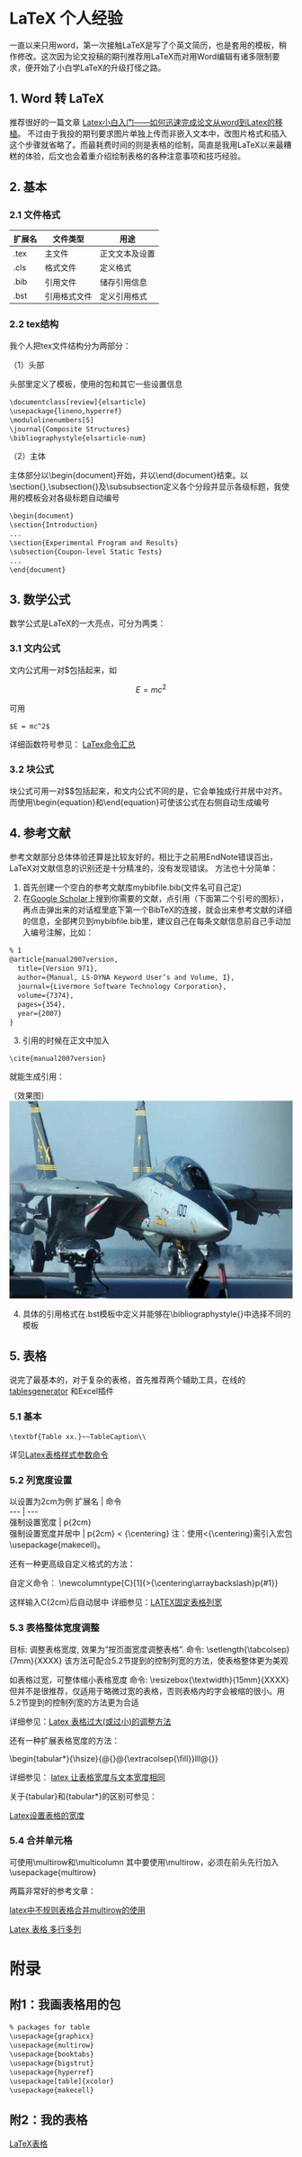 # LaTeX 个人经验 
一直以来只用word，第一次接触LaTeX是写了个英文简历，也是套用的模板，稍作修改。这次因为论文投稿的期刊推荐用LaTeX而对用Word编辑有诸多限制要求，便开始了小白学LaTeX的升级打怪之路。
## 1. Word 转 LaTeX
推荐很好的一篇文章
[Latex小白入门——如何迅速完成论文从word到Latex的移植](https://blog.csdn.net/tmylzq187/article/details/51361886?utm_medium=distribute.pc_aggpage_search_result.none-task-blog-2~all~first_rank_v2~rank_v25-4-51361886.nonecase&utm_term=latex%E5%8F%AF%E4%BB%A5%E5%BF%AB%E9%80%9F%E5%B0%86%E8%AE%BA%E6%96%87%E5%AF%BC%E5%85%A5%E5%90%97&spm=1000.2123.3001.4430)。
不过由于我投的期刊要求图片单独上传而非嵌入文本中，改图片格式和插入这个步骤就省略了。而最耗费时间的则是表格的绘制，简直是我用LaTeX以来最糟糕的体验，后文也会着重介绍绘制表格的各种注意事项和技巧经验。
## 2. 基本
### 2.1 文件格式

扩展名  | 文件类型      | 用途
---     |---            |---
.tex    | 主文件        | 正文文本及设置
.cls    | 格式文件      | 定义格式
.bib    | 引用文件      | 储存引用信息
.bst    | 引用格式文件  | 定义引用格式

### 2.2 tex结构
我个人把tex文件结构分为两部分：

（1）头部

头部里定义了模板，使用的包和其它一些设置信息
```
\documentclass[review]{elsarticle}
\usepackage{lineno,hyperref}
\modulolinenumbers[5]
\journal{Composite Structures}
\bibliographystyle{elsarticle-num}
```


（2）主体

主体部分以\begin{document}开始，并以\end{document}结束。以\section{},\subsection{}及\subsubsection定义各个分段并显示各级标题，我使用的模板会对各级标题自动编号
```
\begin{document}
\section{Introduction}
...
\section{Experimental Program and Results}
\subsection{Coupon-level Static Tests}
...
\end{document}
```
## 3. 数学公式
数学公式是LaTeX的一大亮点，可分为两类：
### 3.1 文内公式
文内公式用一对$包括起来，如
```math
E = mc^2
```
可用

```
$E = mc^2$
```
详细函数符号参见： [LaTex命令汇总](https://blog.csdn.net/young951023/article/details/79601664)
### 3.2 块公式
块公式可用一对$$包括起来，和文内公式不同的是，它会单独成行并居中对齐。而使用\begin{equation}和\end{equation}可使该公式在右侧自动生成编号

## 4. 参考文献
参考文献部分总体体验还算是比较友好的，相比于之前用EndNote错误百出，LaTeX对文献信息的识别还是十分精准的，没有发现错误。
方法也十分简单：
1. 首先创建一个空白的参考文献库mybibfile.bib(文件名可自己定)
2. 在[Google Scholar](http://scholar.google.com/)上搜到你需要的文献，点引用（下面第二个引号的图标），再点击弹出来的对话框里底下第一个BibTeX的连接，就会出来参考文献的详细的信息，全部拷贝到mybibfile.bib里，建议自己在每条文献信息前自己手动加入编号注解，比如：
```
% 1
@article{manual2007version,
  title={Version 971},
  author={Manual, LS-DYNA Keyword User’s and Volume, I},
  journal={Livermore Software Technology Corporation},
  volume={7374},
  pages={354},
  year={2007}
}
```

3. 引用的时候在正文中加入
```
\cite{manual2007version}
```
就能生成引用：

（效果图）
![image](1.jpeg)

4. 具体的引用格式在.bst模板中定义并能够在\bibliographystyle{}中选择不同的模板

## 5. 表格

说完了最基本的，对于复杂的表格，首先推荐两个辅助工具，在线的[tablesgenerator](https://www.tablesgenerator.com/latex_tables) 和Excel插件
### 5.1 基本


```
\textbf{Table xx.}~~TableCaption\\
```


详见[Latex表格样式参数命令](https://blog.csdn.net/niekai01/article/details/54618916?utm_medium=distribute.pc_relevant.none-task-blog-BlogCommendFromMachineLearnPai2-4.edu_weight&depth_1-utm_source=distribute.pc_relevant.none-task-blog-BlogCommendFromMachineLearnPai2-4.edu_weight)
### 5.2 列宽度设置
以设置为2cm为例
扩展名              | 命令      
---                 | ---            
强制设置宽度        | p{2cm}        
强制设置宽度并居中  | p{2cm} < {\centering}
注：使用<{\centering}需引入宏包\usepackage{makecell}。

还有一种更高级自定义格式的方法：

自定义命令： \newcolumntype{C}[1]{>{\centering\arraybackslash}p{#1}}

这样输入C{2cm}后自动居中
详细参见：[LATEX固定表格列宽](https://blog.csdn.net/lqhbupt/article/details/47107801)

### 5.3 表格整体宽度调整
目标: 调整表格宽度, 效果为”按页面宽度调整表格”.
命令: \setlength{\tabcolsep}{7mm}{XXXX}
该方法可配合5.2节提到的控制列宽的方法，使表格整体更为美观

如表格过宽，可整体缩小表格宽度
命令: \resizebox{\textwidth}{15mm}{XXXX}
但并不是很推荐，仅适用于略微过宽的表格，否则表格内的字会被缩的很小。用5.2节提到的控制列宽的方法更为合适

详细参见：[Latex 表格过大(或过小)的调整方法](https://blog.csdn.net/wbl90/article/details/52597429)

还有一种扩展表格宽度的方法：

\begin{tabular*}{\hsize}{@{}@{\extracolsep{\fill}}lll@{}}

详细参见： [latex 让表格宽度与文本宽度相同](https://blog.csdn.net/robert_chen1988/article/details/79505794)

关于{tabular}和{tabular*}的区别可参见：

[Latex设置表格的宽度](https://blog.csdn.net/LaineGates/article/details/54928898?utm_medium=distribute.pc_relevant.none-task-blog-BlogCommendFromMachineLearnPai2-1.edu_weight&depth_1-utm_source=distribute.pc_relevant.none-task-blog-BlogCommendFromMachineLearnPai2-1.edu_weight)


### 5.4 合并单元格
可使用\multirow和\multicolumn
其中要使用\multirow，必须在前头先行加入\usepackage{multirow}

两篇非常好的参考文章：

[latex中不规则表格合并multirow的使用](http://blog.sina.com.cn/s/blog_5e16f1770100u40t.html)

[Latex 表格 多行多列](https://blog.csdn.net/happygogf/article/details/50963275)

# 附录
## 附1：我画表格用的包

```
% packages for table
\usepackage{graphicx}
\usepackage{multirow}
\usepackage{booktabs}
\usepackage{bigstrut}
\usepackage{hyperref}
\usepackage[table]{xcolor}
\usepackage{makecell}
```

## 附2：我的表格
[LaTeX表格](https://cn.overleaf.com/project/5f942dda9b6dd00001766734)
